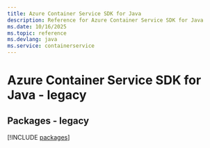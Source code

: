 ```yaml
---
title: Azure Container Service SDK for Java
description: Reference for Azure Container Service SDK for Java
ms.date: 10/16/2025
ms.topic: reference
ms.devlang: java
ms.service: containerservice
---
```

# Azure Container Service SDK for Java - legacy
## Packages - legacy
[!INCLUDE [packages](container-service-index.md)]